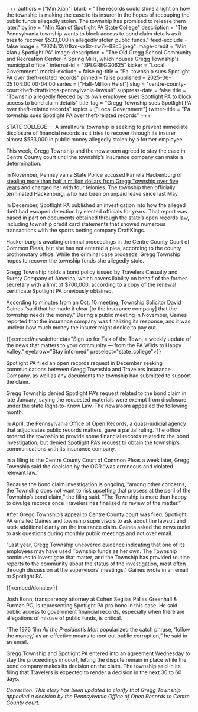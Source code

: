 +++
authors = ["Min Xian"]
blurb = "The records could shine a light on how the township is making the case to its insurer in the hopes of recouping the public funds allegedly stolen. The township has promised to release them later."
byline = "Min Xian of Spotlight PA State College"
description = "The Pennsylvania township wants to block access to bond claim details as it tries to recover $533,000 in allegedly stolen public funds."
feed-exclude = false
image = "2024/12/01km-vx8z-zw7k-88c5.jpeg"
image-credit = "Min Xian / Spotlight PA"
image-description = "The Old Gregg School Community and Recreation Center in Spring Mills, which houses Gregg Township's municipal office."
internal-id = "SPLGREGG0625"
kicker = "Local Government"
modal-exclude = false
og-title = "Pa. township sues Spotlight PA over theft-related records"
pinned = false
published = 2025-06-05T04:00:00-04:00
series = ["Half-Million Heist"]
slug = "centre-county-court-theft-draftkings-pennsylvania-lawsuit"
suppress-date = false
title = "Township allegedly fleeced by its own employee sues Spotlight PA to block access to bond claim details"
title-tag = "Gregg Township sues Spotlight PA over theft-related records"
topics = ["Local Government"]
twitter-title = "Pa. township sues Spotlight PA over theft-related records"
+++

STATE COLLEGE — A small rural township is seeking to prevent immediate disclosure of financial records as it tries to recover through its insurer almost $533,000 in public money allegedly stolen by a former employee.

This week, Gregg Township and the newsroom agreed to stay the case in Centre County court until the township’s insurance company can make a determination.

In November, Pennsylvania State Police accused Pamela Hackenburg of <a href="https://www.spotlightpa.org/statecollege/2024/12/gregg-township-centre-county-rural-pennsylvania-local-government-felony-theft-public-money/">stealing more than half a million dollars from Gregg Township over five years</a> and charged her with four felonies. The township then officially terminated Hackenburg, who had been on unpaid leave since last May.

In December, Spotlight PA published an investigation into how the alleged theft had escaped detection by elected officials for years. That report was based in part on documents obtained through the state’s open records law, including township credit card statements that showed numerous transactions with the sports betting company DraftKings.

Hackenburg is awaiting criminal proceedings in the Centre County Court of Common Pleas, but she has not entered a plea, according to the county prothonotary office. While the criminal case proceeds, Gregg Township hopes to recover the township funds she allegedly stole.

Gregg Township holds a bond policy issued by Travelers Casualty and Surety Company of America, which covers liability on behalf of the former secretary with a limit of $700,000, according to a copy of the renewal certificate Spotlight PA previously obtained.

According to minutes from an Oct. 10 meeting, Township Solicitor David Gaines “said that he made it clear \[to the insurance company\] that the township needs the money.” During a public meeting in November, Gaines reported that the insurance company was finalizing its response, and it was unclear how much money the insurer might decide to pay out.

{{<embed/newsletter cta="Sign up for Talk of the Town, a weekly update of the news that matters to your community — from the PA Wilds to Happy Valley." eyebrow="Stay informed" preselect="state_college">}}

Spotlight PA filed an open records request in December seeking communications between Gregg Township and Travelers Insurance Company, as well as any documents the township had submitted to support the claim.

Gregg Township denied Spotlight PA’s request related to the bond claim in late January, saying the requested materials were exempt from disclosure under the state Right-to-Know Law. The newsroom appealed the following month.

In April, the Pennsylvania Office of Open Records, a quasi-judicial agency that adjudicates public records matters, gave a partial ruling. The office ordered the township to provide some financial records related to the bond investigation, but denied Spotlight PA’s request to obtain the township’s communications with its insurance company.

In a filing to the Centre County Court of Common Pleas a week later, Gregg Township said the decision by the OOR “was erroneous and violated relevant law.”

Because the bond claim investigation is ongoing, “among other concerns, the Township does not want to risk upsetting that process at the peril of the Township’s bond claim,” the filing said. “The Township is more than happy to divulge records once Travelers has finalized its review of the matter.”

After Gregg Township’s appeal to Centre County court was filed, Spotlight PA emailed Gaines and township supervisors to ask about the lawsuit and seek additional clarity on the insurance claim. Gaines asked the news outlet to ask questions during monthly public meetings and not over email.

“Last year, Gregg Township uncovered evidence indicating that one of its employees may have used Township funds as her own. The Township continues to investigate that matter, and the Township has provided routine reports to the community about the status of the investigation, most often through discussion at the supervisors’ meetings,” Gaines wrote in an email to Spotlight PA.

{{<embed/donate>}}

Josh Bonn, transparency attorney at Cohen Seglias Pallas Greenhall &amp; Furman PC, is representing Spotlight PA pro bono in this case. He said public access to government financial records, especially when there are allegations of misuse of public funds, is critical.

“The 1976 film <em>All the President’s Men</em> popularized the catch phrase, ‘follow the money,’ as an effective means to root out public corruption,” he said in an email.

Gregg Township and Spotlight PA entered into an agreement Wednesday to stay the proceedings in court, letting the dispute remain in place while the bond company makes its decision on the claim. The township said in its filing that Travelers is expected to render a decision in the next 30 to 60 days.

<em>Correction: This story has been updated to clarify that Gregg Township appealed a decision by the Pennsylvania Office of Open Records to Centre County court.</em>

